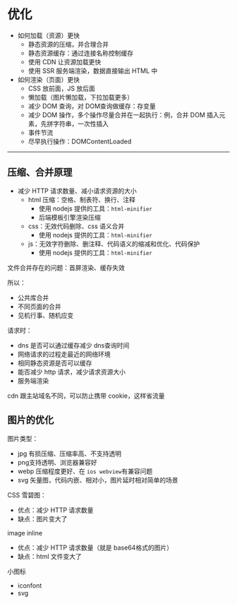 # 优化

- 如何加载（资源）更快
  - 静态资源的压缩，并合理合并
  - 静态资源缓存：通过连接名称控制缓存
  - 使用 CDN 让资源加载更快
  - 使用 SSR 服务端渲染，数据直接输出 HTML 中
- 如何渲染（页面）更快
  - CSS 放前面，JS 放后面
  - 懒加载（图片懒加载，下拉加载更多）
  - 减少 DOM 查询，对 DOM查询做缓存：存变量
  - 减少 DOM 操作，多个操作尽量合并在一起执行：例，合并 DOM 插入元素，先拼字符串，一次性插入
  - 事件节流
  - 尽早执行操作：DOMContentLoaded

---
## 压缩、合并原理

- 减少 HTTP 请求数量、减小请求资源的大小
  - html 压缩：空格、制表符、换行、注释
    - 使用 nodejs 提供的工具：`html-minifier`
    - 后端模板引擎渲染压缩
  - css：无效代码删除、css 语义合并
    - 使用 nodejs 提供的工具：`html-minifier`
  - js：无效字符删除、删注释、代码语义的缩减和优化、代码保护
    - 使用 nodejs 提供的工具：`html-minifier`

文件合并存在的问题：首屏渲染、缓存失效

所以：

- 公共库合并
- 不同页面的合并
- 见机行事、随机应变


请求时：

- dns 是否可以通过缓存减少 dns查询时间
- 网络请求的过程走最近的网络环境
- 相同静态资源是否可以缓存
- 能否减少 http 请求，减少请求资源大小
- 服务端渲染

cdn 跟主站域名不同，可以防止携带 cookie，这样省流量


## 图片的优化

图片类型：

- jpg 有损压缩、压缩率高、不支持透明
- png支持透明、浏览器兼容好
- webp 压缩程度更好、在 `ios webview`有兼容问题
- svg 矢量图，代码内嵌、相对小，图片延时相对简单的场景

CSS 雪碧图：

- 优点：减少 HTTP 请求数量
- 缺点：图片变大了

image inline

- 优点：减少 HTTP 请求数量（就是 base64格式的图片）
- 缺点：html 文件变大了

小图标

- iconfont
- svg